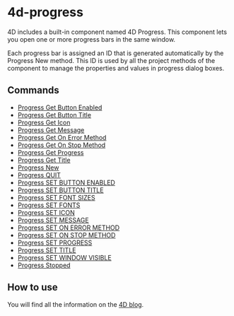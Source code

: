 # 4d-progress

4D includes a built-in component named 4D Progress. This component lets you open one or more progress bars in the same window.

Each progress bar is assigned an ID that is generated automatically by the Progress New method. This ID is used by all the project methods of the component to manage the properties and values in progress dialog boxes.

## Commands

- [Progress Get Button Enabled](Documentation/Methods/Progress%20Get%20Button%20Enabled.md)
- [Progress Get Button Title](Documentation/Methods/Progress%20Get%20Button%Title.md)
- [Progress Get Icon](Documentation/Methods/Progress%20Get%20Icon.md)
- [Progress Get Message](Documentation/Methods/Progress%20Get%20Message.md)
- [Progress Get On Error Method](Documentation/Methods/Progress%20Get%20Error.md)
- [Progress Get On Stop Method](Documentation/Methods/Progress%20Get%20Stop.md)
- [Progress Get Progress](Documentation/Methods/Progress%20Get%20Progress.md)
- [Progress Get Title](Documentation/Methods/Progress%20Get%20Title.md)
- [Progress New](Documentation/Methods/Progress%20New.md)
- [Progress QUIT](Documentation/Methods/Progress%20QUIT.md)
- [Progress SET BUTTON ENABLED](Documentation/Methods/Progress%20SET%20BUTTON%20ENABLED.md)
- [Progress SET BUTTON TITLE](Documentation/Methods/Progress%20SET%20BUTTON%20TITLE.md)
- [Progress SET FONT SIZES](Documentation/Methods/Progress%20SET%20FONT%20SIZES.md)
- [Progress SET FONTS](Documentation/Methods/Progress%20SET%20FONTS.md)
- [Progress SET ICON](Documentation/Methods/Progress%20SET%20ICON.md)
- [Progress SET MESSAGE](Documentation/Methods/Progress%20SET%20MESSAGE.md)
- [Progress SET ON ERROR METHOD](Documentation/Methods/Progress%20SET%20ON%20ERROR%20METHOD.md)
- [Progress SET ON STOP METHOD](Documentation/Methods/Progress%20SET%20ON%20STOP%20METHOD.md)
- [Progress SET PROGRESS](Documentation/Methods/Progress%20SET%20PROGRESS.md)
- [Progress SET TITLE](Documentation/Methods/Progress%20SET%20TITLE.md)
- [Progress SET WINDOW VISIBLE](Documentation/Methods/Progress%20SET%20WINDOW%20VISIBLE.md)
- [Progress Stopped](Documentation/Methods/Progress%20Stopped.md)

## How to use

You will find all the information on the [4D blog](https://blog.4d.com/news-flash-4d-components-available-on-github/).
